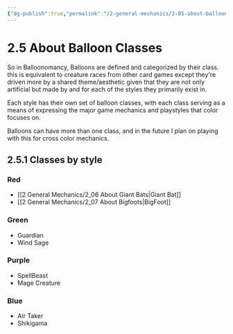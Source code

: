 ```yaml
---
{"dg-publish":true,"permalink":"/2-general-mechanics/2-05-about-balloon-classes/"}
---
```


# 2.5 About Balloon Classes

So in Balloonomancy, Balloons are defined and categorized by their class. this is equivalent to creature races from other card games except they're driven more by a shared theme/aesthetic given that they are not only artificial but made by and for each of the styles they primarily exist in.

Each style has their own set of balloon classes, with each class serving as a means of expressing the major game mechanics and playstyles that color focuses on.

Balloons can have more than one class, and in the future I plan on playing with this for cross color mechanics.

## 2.5.1 Classes by style
### Red
- [[2 General Mechanics/2_06 About Giant Bats\|Giant Bat]]
- [[2 General Mechanics/2_07 About Bigfoots\|BigFoot]]

### Green
- Guardian
- Wind Sage

### Purple
- SpellBeast
- Mage Creature

### Blue
- Air Taker
- Shikigama